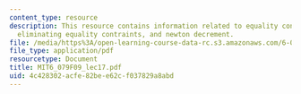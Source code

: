 ```yaml
---
content_type: resource
description: This resource contains information related to equality contrained minimization,
  eliminating equality contraints, and newton decrement.
file: /media/https%3A/open-learning-course-data-rc.s3.amazonaws.com/6-079-introduction-to-convex-optimization-fall-2009/4c428302acfe82bee62cf037829a8abd_MIT6_079F09_lec17.pdf
file_type: application/pdf
resourcetype: Document
title: MIT6_079F09_lec17.pdf
uid: 4c428302-acfe-82be-e62c-f037829a8abd
---
```

